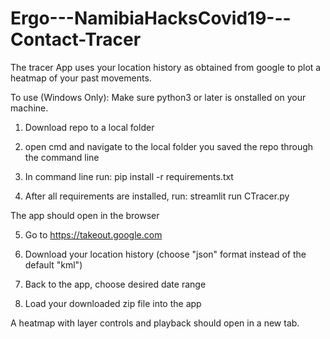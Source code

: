 # Ergo---NamibiaHacksCovid19---Contact-Tracer

The tracer App uses your location history as obtained from google to plot a heatmap of your past movements.

To use (Windows Only): Make sure python3 or later is onstalled on your machine.

1.	Download repo to a local folder

2.	open cmd and navigate to the local folder you saved the repo through the command line

3.	In command line run: pip install -r requirements.txt

4.	After all requirements are installed, run: streamlit run CTracer.py

The app should open in the browser

5.	Go to https://takeout.google.com

6.	Download your location history (choose "json" format instead of the default "kml")

7.	Back to the app, choose desired date range

8.	Load your downloaded zip file into the app

A heatmap with layer controls and playback should open in a new tab.

